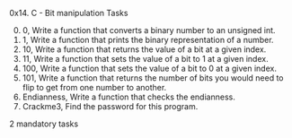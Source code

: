0x14. C - Bit manipulation
Tasks

0. 0, Write a function that converts a binary number to an unsigned int.
1. 1, Write a function that prints the binary representation of a number.
2. 10, Write a function that returns the value of a bit at a given index.
3. 11, Write a function that sets the value of a bit to 1 at a given index.
4. 100, Write a function that sets the value of a bit to 0 at a given index.
5. 101, Write a function that returns the number of bits you would need to flip to get from one number to another.
9. Endianness, Write a function that checks the endianness.
7. Crackme3, Find the password for this program.

2 mandatory tasks
